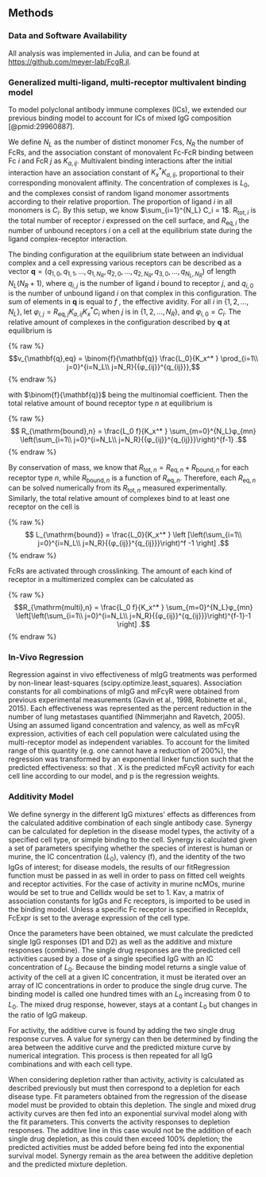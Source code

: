 ## Methods

### Data and Software Availability

All analysis was implemented in Julia, and can be found at <https://github.com/meyer-lab/FcgR.jl>.

### Generalized multi-ligand, multi-receptor multivalent binding model

To model polyclonal antibody immune complexes (ICs), we extended our previous binding model to account for ICs of mixed IgG composition [@pmid:29960887].

We define $N_L$ as the number of distinct monomer Fcs, $N_R$ the number of FcRs, and the association constant of monovalent Fc-FcR binding between Fc $i$ and FcR $j$ as $K_{a,ij}$. Multivalent binding interactions after the initial interaction have an association constant of $K_x^* K_{a,ij}$, proportional to their corresponding monovalent affinity. The concentration of complexes is $L_0$, and the complexes consist of random ligand monomer assortments according to their relative proportion. The proportion of ligand $i$ in all monomers is $C_i$. By this setup, we know $\sum_{i=1}^{N_L} C_i = 1$. $R_{\mathrm{tot},i}$ is the total number of receptor $i$ expressed on the cell surface, and $R_{\mathrm{eq},i}$ the number of unbound receptors $i$ on a cell at the equilibrium state during the ligand complex-receptor interaction.

The binding configuration at the equilibrium state between an individual complex and a cell expressing various receptors can be described as a vector $\mathbf{q} = (q_{1,0}, q_{1,1}, ..., q_{1,N_R}, q_{2,0},..., q_{2,N_R},q_{3,0},..., q_{N_L, N_R})$ of length $N_L(N_R+1)$, where $q_{i,j}$ is the number of ligand $i$ bound to receptor $j$, and $q_{i,0}$ is the number of unbound ligand $i$ on that complex in this configuration. The sum of elements in $\mathbf{q}$ is equal to $f$ , the effective avidity. For all $i$ in $\{1,2,..., N_L\}$, let $φ_{i,j} = R_{\mathrm{eq},j} K_{a,ij} K_x^* C_i$ when $j$ is in $\{1,2,...,N_R\}$, and $φ_{i,0} = C_i$. The relative amount of complexes in the configuration described by $\mathbf{q}$ at equilibrium is

{% raw %}
$$v_{\mathbf{q},eq} = \binom{f}{\mathbf{q}} \frac{L_0}{K_x^* } \prod_{i=1\\ j=0}^{i=N_L\\ j=N_R}{{φ_{ij}}^{q_{ij}}},$$
{% endraw %}

with $\binom{f}{\mathbf{q}}$ being the multinomial coefficient. Then the total relative amount of bound receptor type $n$ at equilibrium is

{% raw %}
$$ R_{\mathrm{bound},n} = \frac{L_0 f}{K_x^* } \sum_{m=0}^{N_L}φ_{mn} \left(\sum_{i=1\\ j=0}^{i=N_L\\ j=N_R}{{φ_{ij}}^{q_{ij}}}\right)^{f-1} .$$
{% endraw %}

By conservation of mass, we know that $R_{\mathrm{tot},n} = R_{\mathrm{eq},n} + R_{\mathrm{bound},n}$ for each receptor type $n$, while $R_{\mathrm{bound},n}$ is a function of $R_{\mathrm{eq},n}$. Therefore, each $R_{\mathrm{eq},n}$ can be solved numerically from its $R_{\mathrm{tot},n}$ measured experimentally. Similarly, the total relative amount of complexes bind to at least one receptor on the cell is

{% raw %}
$$ L_{\mathrm{bound}} = \frac{L_0}{K_x^* } \left [\left(\sum_{i=1\\ j=0}^{i=N_L\\ j=N_R}{{φ_{ij}}^{q_{ij}}}\right)^f -1 \right] .$$
{% endraw %}

FcRs are activated through crosslinking. The amount of each kind of receptor in a multimerized complex can be calculated as

{% raw %}
$$R_{\mathrm{multi},n} = \frac{L_0 f}{K_x^* } \sum_{m=0}^{N_L}φ_{mn} \left[\left(\sum_{i=1\\ j=0}^{i=N_L\\ j=N_R}{{φ_{ij}}^{q_{ij}}}\right)^{f-1}-1 \right] .$$
{% endraw %}

### In-Vivo Regression

Regression against in vivo effectiveness of mIgG treatments was performed by non-linear least-squares (scipy.optimize.least_squares). Association constants for all combinations of mIgG and mFcγR were obtained from previous experimental measurements (Gavin et al., 1998, Robinette et al., 2015). Each effectiveness was represented as the percent reduction in the number of lung metastases quantified (Nimmerjahn and Ravetch, 2005). Using an assumed ligand concentration and valency, as well as mFcγR expression, activities of each cell population were calculated using the multi-receptor model as independent variables. To account for the limited range of this quantity (e.g. one cannot have a reduction of 200%), the regression was transformed by an exponential linker function such that the predicted effectiveness:  so that . X is the predicted mFcγR activity for each cell line according to our model, and p is the regression weights.

### Additivity Model

We define synergy in the different IgG mixtures' effects as differences from the calculated additive combination of each single antibody case. Synergy can be calculated for depletion in the disease model types, the activity of a specified cell type, or simple binding to the cell. Synergy is calculated given a set of parameters specifying whether the species of interest is human or murine, the IC concentration ($L_0$), valency (f), and the identity of the two IgGs of interest; for disease models, the results of our fitRegression function must be passed in as well in order to pass on fitted cell weights and receptor activities. For the case of activity in murine ncMOs, murine would be set to true and Cellidx would be set to 1. Kav, a matrix of association constants for IgGs and Fc receptors, is imported to be used in the binding model. Unless a specific Fc receptor is specified in RecepIdx, FcExpr is set to the average expression of the cell type. 

Once the parameters have been obtained, we must calculate the predicted single IgG responses (D1 and D2) as well as the additive and mixture responses (combine). The single drug responses are the predicted cell activities caused by a dose of a single specified IgG with an IC concentration of $L_0$. Because the binding model returns a single value of activity of the cell at a given IC concentration, it must be iterated over an array of IC concentrations in order to produce the single drug curve. The binding model is called one hundred times with an $L_0$ increasing from 0 to $L_0$. The mixed drug response, however, stays at a contant $L_0$ but changes in the ratio of IgG makeup.

For activity, the additive curve is found by adding the two single drug response curves. A value for synergy can then be determined by finding the area between the additive curve and the predicted mixture curve by numerical integration. This process is then repeated for all IgG combinations and with each cell type.

When considering depletion rather than activity, activity is calculated as described previously but must then correspond to a depletion for each disease type. Fit parameters obtained from the regression of the disease model must be provided to obtain this depletion. The single and mixed drug activity curves are then fed into an exponential survival model along with the fit parameters. This converts the activity responses to depletion responses. The additive line in this case would not be the addition of each single drug depletion, as this could then exceed 100% depletion; the predicted activities must be added before being fed into the exponential survival model. Synergy remain as the area between the additive depletion and the predicted mixture depletion.
